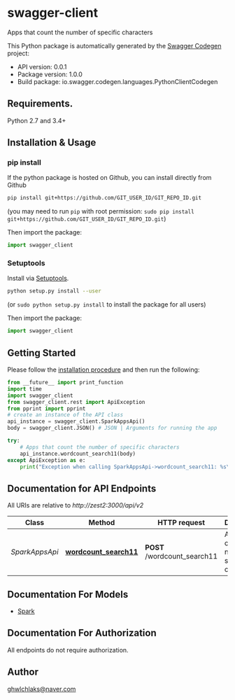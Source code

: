 # swagger-client
Apps that count the number of specific characters

This Python package is automatically generated by the [Swagger Codegen](https://github.com/swagger-api/swagger-codegen) project:

- API version: 0.0.1
- Package version: 1.0.0
- Build package: io.swagger.codegen.languages.PythonClientCodegen

## Requirements.

Python 2.7 and 3.4+

## Installation & Usage
### pip install

If the python package is hosted on Github, you can install directly from Github

```sh
pip install git+https://github.com/GIT_USER_ID/GIT_REPO_ID.git
```
(you may need to run `pip` with root permission: `sudo pip install git+https://github.com/GIT_USER_ID/GIT_REPO_ID.git`)

Then import the package:
```python
import swagger_client 
```

### Setuptools

Install via [Setuptools](http://pypi.python.org/pypi/setuptools).

```sh
python setup.py install --user
```
(or `sudo python setup.py install` to install the package for all users)

Then import the package:
```python
import swagger_client
```

## Getting Started

Please follow the [installation procedure](#installation--usage) and then run the following:

```python
from __future__ import print_function
import time
import swagger_client
from swagger_client.rest import ApiException
from pprint import pprint
# create an instance of the API class
api_instance = swagger_client.SparkAppsApi()
body = swagger_client.JSON() # JSON | Arguments for running the app

try:
    # Apps that count the number of specific characters
    api_instance.wordcount_search11(body)
except ApiException as e:
    print("Exception when calling SparkAppsApi->wordcount_search11: %s\n" % e)

```

## Documentation for API Endpoints

All URIs are relative to *http://zest2:3000/api/v2*

Class | Method | HTTP request | Description
------------ | ------------- | ------------- | -------------
*SparkAppsApi* | [**wordcount_search11**](docs/SparkAppsApi.md#wordcount_search11) | **POST** /wordcount_search11 | Apps that count the number of specific characters


## Documentation For Models

 - [Spark](docs/Spark.md)


## Documentation For Authorization

 All endpoints do not require authorization.


## Author

ghwlchlaks@naver.com

